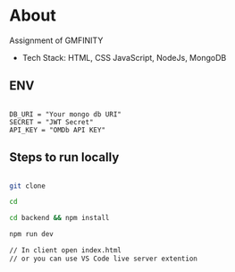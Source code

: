 # About

Assignment of GMFINITY

- Tech Stack: HTML, CSS JavaScript, NodeJs, MongoDB

## ENV

```

DB_URI = "Your mongo db URI"
SECRET = "JWT Secret"
API_KEY = "OMDb API KEY"

```

## Steps to run locally

```bash

git clone

cd

cd backend && npm install

npm run dev

// In client open index.html
// or you can use VS Code live server extention

```

